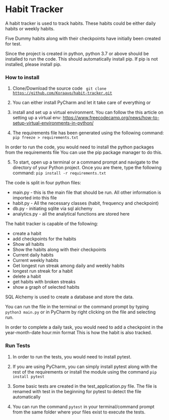 # Habit Tracker
A habit tracker is used to track habits. These habits could be either daily habits or weekly habits.

Five Dummy habits along with their checkpoints have initially been created for test.

Since the project is created in python, python 3.7 or above should be installed to run the code.
This should automatically install pip. If pip is not installed, please install pip.

### How to install
1. Clone/Download the source code
<code> git clone https://github.com/Koraavo/habit-tracker.git </code>

2. You can either install PyCharm and let it take care of everything or
3. install and set up a virtual environment. 
You can follow the this article on setting up a virtual env: 
https://www.freecodecamp.org/news/how-to-setup-virtual-environments-in-python/

4. The requirements file has been generated using the following command:
<code>pip freeze > requirements.txt</code> 

In order to run the code, you would need to install the python packages from the requirements file
You can use the pip package manager to do this.

5. To start, open up a terminal or a command prompt and navigate to the directory of your Python project. 
Once you are there, type the following command:
<code>pip install -r requirements.txt</code> 

The code is split in four python files:
- main.py - this is the main file that should be run. 
All other information is imported into this file
- habit.py - All the necessary classes (habit, frequency and checkpoint)
- db.py - initiating sqlite via sql alchemy
- analytics.py - all the analytical functions are stored here

The habit tracker is capable of the following:
- create a habit
- add checkpoints for the habits
- Show all habits
- Show the habits along with their checkpoints
- Current daily habits
- Current weekly habits
- Get longest run streak among daily and weekly habits
- longest run streak for a habit
- delete a habit
- get habits with broken streaks
- show a graph of selected habits

SQL Alchemy is used to create a database and store the data.

You can run the file in the terminal or the command prompt by typing 
<code>python3 main.py</code> or in PyCharm by right clicking on the file and selecting run.

In order to complete a daily task, you would need to add a checkpoint in the year-month-date hour:min format
This is how the habit is also tracked.

### Run Tests
1. In order to run the tests, you would need to install pytest.

2. If you are using PyCharm, you can simply install pytest along with the rest of the requirements 
or install the module using the command <code>pip install pytest</code>

3. Some basic tests are created in the test_application.py file.
The file is renamed with test in the beginning for pytest to detect the file automatically

4. You can run the command <code>pytest</code> in your terminal/command prompt from the same folder where your files exist to execute the tests.

